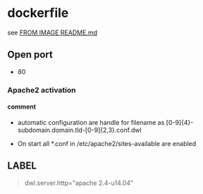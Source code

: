 # dockerfile

see [FROM IMAGE README.md](https://github.com/davask/d-base)

## Open port
- 80

### Apache2 activation

#### comment

- automatic configuration are handle for filename as [0-9]{4}\-subdomain\.domain\.tld\-[0-9]{2,3}\.conf\.dwl

- On start all *.conf in /etc/apache2/sites-available are enabled

## LABEL

> dwl.server.http="apache 2.4-u14.04"


